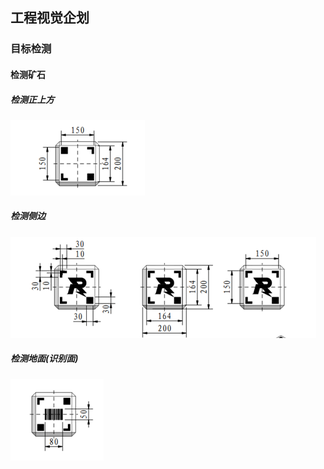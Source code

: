 ## 工程视觉企划

### 目标检测

#### 检测矿石

##### 检测正上方

![TOP_interface](Picture/FOR_READ_ME/TOP_interface.png)

##### 检测侧边

![SIDE_interface](Picture/FOR_READ_ME/SIDE_interface.png)

##### 检测地面(识别面)

![UNDERSIED](Picture/FOR_READ_ME/UNDERSIED.png)